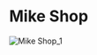 # Mike Shop

![Mike Shop_1](https://user-images.githubusercontent.com/44967457/69143463-6168e980-0b0c-11ea-94c8-bcfb0cd78b91.JPG)
